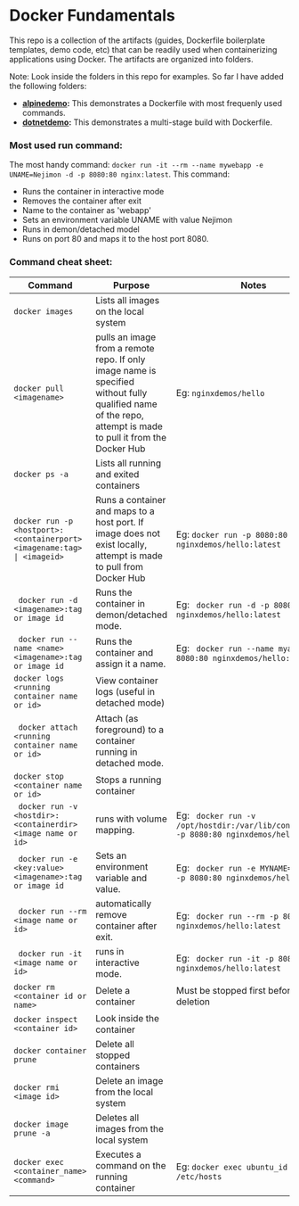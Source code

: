 # Docker Fundamentals
This repo is a collection of the artifacts (guides, Dockerfile boilerplate templates, demo code, etc) that can be readily used when containerizing applications using Docker.  The artifacts are organized into folders.  

Note:  Look inside the folders in this repo for examples. So far I have added the following folders:
- **[alpinedemo](https://github.com/nejimonraveendran/DockerFundas/tree/main/alpinedemo):** This demonstrates a Dockerfile with most frequenly used commands.
- **[dotnetdemo](https://github.com/nejimonraveendran/DockerFundas/tree/main/dotnetdemo):** This demonstrates a multi-stage build with Dockerfile.


### Most used run command:
The most handy command: ```docker run -it --rm --name mywebapp -e UNAME=Nejimon -d -p 8080:80 nginx:latest```.  This command:
- Runs the container in interactive mode
- Removes the container after exit
- Name to the container as 'webapp'
- Sets an environment variable UNAME with value Nejimon
- Runs in demon/detached model
- Runs on port 80 and maps it to the host port 8080.


### Command cheat sheet:
| Command | Purpose | Notes |
| --- | --- | --- |
| ```docker images``` | Lists all images on the local system |   |
| ```docker pull <imagename>``` | pulls an image from a remote repo.  If only image name is specified without fully qualified name of the repo, attempt is made to pull it from the Docker Hub | Eg: ```nginxdemos/hello```  |
| ```docker ps -a``` | Lists all running and exited containers  |  |
| ```docker run -p <hostport>:<containerport> <imagename:tag> \| <imageid>``` | Runs a container and maps to a host port. If image does not exist locally, attempt is made to pull from Docker Hub |    Eg: ```docker run -p 8080:80 nginxdemos/hello:latest``` |
| ``` docker run -d <imagename>:tag or image id``` | Runs the container in demon/detached mode.| Eg: ``` docker run -d -p 8080:80 nginxdemos/hello:latest```  |
| ``` docker run --name <name> <imagename>:tag or image id``` | Runs the container and assign it a name.| Eg: ``` docker run --name myapp -p 8080:80 nginxdemos/hello:latest```  |
| ```docker logs <running container name or id>``` | View container logs (useful in detached mode)  |  |
| ``` docker attach <running container name or id>``` | Attach (as foreground) to a container running in detached mode.|   |
| ```docker stop <container name or id>``` | Stops a running container |  |
| ``` docker run -v <hostdir>:<containerdir> <image name or id>``` | runs with volume mapping.| Eg: ``` docker run -v /opt/hostdir:/var/lib/containerdir -p 8080:80 nginxdemos/hello:latest```  |
| ``` docker run -e <key:value> <imagename>:tag or image id``` | Sets an environment variable and value.| Eg: ``` docker run -e MYNAME=Nejimon -p 8080:80 nginxdemos/hello:latest```  |
| ``` docker run --rm <image name or id>``` | automatically remove container after exit.| Eg: ``` docker run --rm -p 8080:80 nginxdemos/hello:latest```  |
| ``` docker run -it <image name or id>``` | runs in interactive mode.| Eg: ``` docker run -it -p 8080:80 nginxdemos/hello:latest```  |
| ```docker rm <container id or name>``` | Delete a container | Must be stopped first before deletion  | |
| ```docker inspect <container id>``` | Look inside the container  |  |
| ```docker container prune``` | Delete all stopped containers | |
| ```docker rmi <image id>``` | Delete an image from the local system |   |
| ```docker image prune -a``` | Deletes all images from the local system |   |
| ```docker exec <container_name> <command>``` | Executes a command on the running container | Eg: ```docker exec ubuntu_id cat > /etc/hosts```  |








